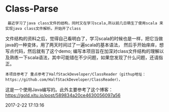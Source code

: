 # Class-Parse
     最近学习了java class文件的结构，同时又在学习scala,所以前几日萌生了使用scala 来实现java class文件解析。开始开了class
  文件结构的资料之后，觉得自己看明白了，学习scala的时候也是一样，把它当做java的一种变体，用了两天时间过了一遍scala的基本语法，
  然后手开始痒痒，想写点代码，然后就有了这个demo;
    编写本项目旨在加深对class文件结构的理解以及熟练一下scala语法，其中可能错在不少问题，如果您发现了什么问题，还请指正。

    本项目参考了 重点参考了HalfStackDeveloper/ClassReader（githup地址：https://github.com/HalfStackDeveloper/ClassReader），
  这是一个使用Java编写的。此外主要参考了这个博客：https://gold.xitu.io/post/589834a20ce4630056097a56


  2017-2-22 17:13:16
